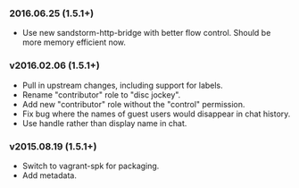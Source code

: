 ### 2016.06.25 (1.5.1+)
- Use new sandstorm-http-bridge with better flow control. Should be more memory efficient now.
### v2016.02.06 (1.5.1+)
- Pull in upstream changes, including support for labels.
- Rename "contributor" role to "disc jockey".
- Add new "contributor" role without the "control" permission.
- Fix bug where the names of guest users would disappear in chat history.
- Use handle rather than display name in chat.
### v2015.08.19 (1.5.1+)
- Switch to vagrant-spk for packaging.
- Add metadata.

